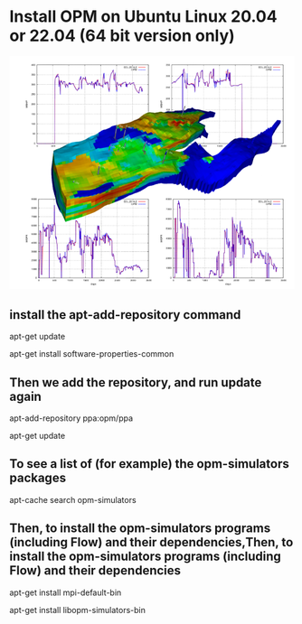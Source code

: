 # Install OPM on Ubuntu Linux 20.04 or 22.04 (64 bit version only)

![OPM_Norne](./OPM-Flow.png)

## install the apt-add-repository command

apt-get update

apt-get install software-properties-common

## Then we add the repository, and run update again

apt-add-repository ppa:opm/ppa

apt-get update

##  To see a list of (for example) the opm-simulators packages

apt-cache search opm-simulators

## Then, to install the opm-simulators programs (including Flow) and their dependencies,Then, to install the opm-simulators programs (including Flow) and their dependencies

apt-get install mpi-default-bin

apt-get install libopm-simulators-bin
